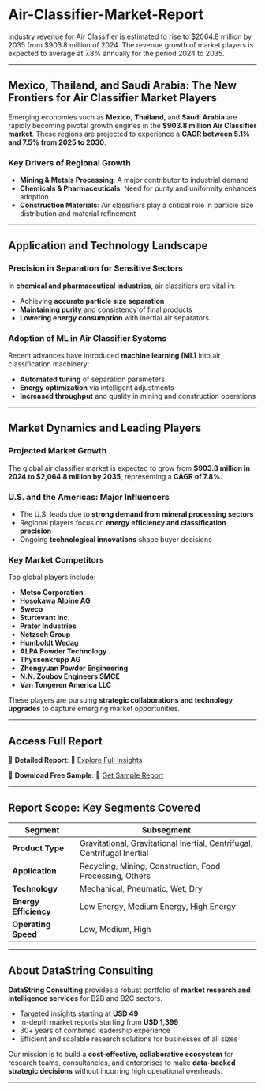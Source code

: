 # Air-Classifier-Market-Report

Industry revenue for Air Classifier is estimated to rise to $2064.8 million by 2035 from $903.8 million of 2024. The revenue growth of market players is expected to average at 7.8% annually for the period 2024 to 2035.

---

## **Mexico, Thailand, and Saudi Arabia: The New Frontiers for Air Classifier Market Players**

Emerging economies such as **Mexico**, **Thailand**, and **Saudi Arabia** are rapidly becoming pivotal growth engines in the **\$903.8 million Air Classifier market**. These regions are projected to experience a **CAGR between 5.1% and 7.5% from 2025 to 2030**.

### **Key Drivers of Regional Growth**

* **Mining & Metals Processing**: A major contributor to industrial demand
* **Chemicals & Pharmaceuticals**: Need for purity and uniformity enhances adoption
* **Construction Materials**: Air classifiers play a critical role in particle size distribution and material refinement

---

## **Application and Technology Landscape**

### **Precision in Separation for Sensitive Sectors**

In **chemical and pharmaceutical industries**, air classifiers are vital in:

* Achieving **accurate particle size separation**
* **Maintaining purity** and consistency of final products
* **Lowering energy consumption** with inertial air separators

### **Adoption of ML in Air Classifier Systems**

Recent advances have introduced **machine learning (ML)** into air classification machinery:

* **Automated tuning** of separation parameters
* **Energy optimization** via intelligent adjustments
* **Increased throughput** and quality in mining and construction operations

---

## **Market Dynamics and Leading Players**

### **Projected Market Growth**

The global air classifier market is expected to grow from **\$903.8 million in 2024 to \$2,064.8 million by 2035**, representing a **CAGR of 7.8%**.

### **U.S. and the Americas: Major Influencers**

* The U.S. leads due to **strong demand from mineral processing sectors**
* Regional players focus on **energy efficiency and classification precision**
* Ongoing **technological innovations** shape buyer decisions

### **Key Market Competitors**

Top global players include:

* **Metso Corporation**
* **Hosokawa Alpine AG**
* **Sweco**
* **Sturtevant Inc.**
* **Prater Industries**
* **Netzsch Group**
* **Humboldt Wedag**
* **ALPA Powder Technology**
* **Thyssenkrupp AG**
* **Zhengyuan Powder Engineering**
* **N.N. Zoubov Engineers SMCE**
* **Van Tongeren America LLC**

These players are pursuing **strategic collaborations and technology upgrades** to capture emerging market opportunities.

---

## **Access Full Report**

📘 **Detailed Report**:
🔗 [Explore Full Insights](https://datastringconsulting.com/industry-analysis/air-classifier-market-research-report)

📄 **Download Free Sample**:
🔗 [Get Sample Report](https://datastringconsulting.com/downloadsample/air-classifier-market-research-report)

---

## **Report Scope: Key Segments Covered**

| **Segment**           | **Subsegment**                                                           |
| --------------------- | ------------------------------------------------------------------------ |
| **Product Type**      | Gravitational, Gravitational Inertial, Centrifugal, Centrifugal Inertial |
| **Application**       | Recycling, Mining, Construction, Food Processing, Others                 |
| **Technology**        | Mechanical, Pneumatic, Wet, Dry                                          |
| **Energy Efficiency** | Low Energy, Medium Energy, High Energy                                   |
| **Operating Speed**   | Low, Medium, High                                                        |

---

## **About DataString Consulting**

**DataString Consulting** provides a robust portfolio of **market research and intelligence services** for B2B and B2C sectors.

* Targeted insights starting at **USD 49**
* In-depth market reports starting from **USD 1,399**
* 30+ years of combined leadership experience
* Efficient and scalable research solutions for businesses of all sizes

Our mission is to build a **cost-effective, collaborative ecosystem** for research teams, consultancies, and enterprises to make **data-backed strategic decisions** without incurring high operational overheads.

---
